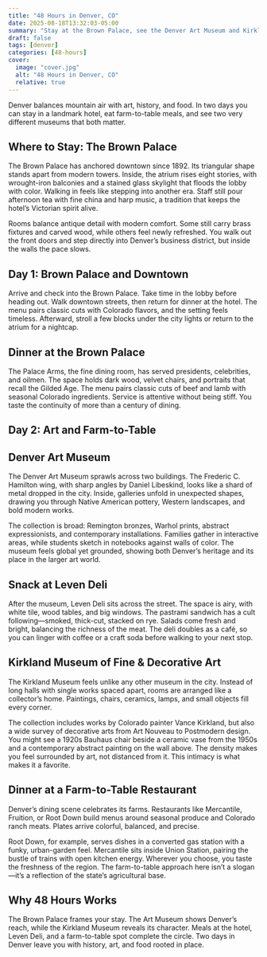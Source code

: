 ```yaml
---
title: "48 Hours in Denver, CO"
date: 2025-08-18T13:32:03-05:00
summary: "Stay at the Brown Palace, see the Denver Art Museum and Kirkland Museum, snack at Leven Deli, and dine farm‑to‑table—history, art, and food in two days."
draft: false
tags: [denver]
categories: [48-hours]
cover:
  image: "cover.jpg"
  alt: "48 Hours in Denver, CO"
  relative: true
---
```


Denver balances mountain air with art, history, and food. In two days you can stay in a landmark hotel, eat farm-to-table meals, and see two very different museums that both matter.

## Where to Stay: The Brown Palace

The Brown Palace has anchored downtown since 1892. Its triangular shape stands apart from modern towers. Inside, the atrium rises eight stories, with wrought-iron balconies and a stained glass skylight that floods the lobby with color. Walking in feels like stepping into another era. Staff still pour afternoon tea with fine china and harp music, a tradition that keeps the hotel’s Victorian spirit alive.

Rooms balance antique detail with modern comfort. Some still carry brass fixtures and carved wood, while others feel newly refreshed. You walk out the front doors and step directly into Denver’s business district, but inside the walls the pace slows.

## Day 1: Brown Palace and Downtown

Arrive and check into the Brown Palace. Take time in the lobby before heading out. Walk downtown streets, then return for dinner at the hotel. The menu pairs classic cuts with Colorado flavors, and the setting feels timeless. Afterward, stroll a few blocks under the city lights or return to the atrium for a nightcap.

## Dinner at the Brown Palace

The Palace Arms, the fine dining room, has served presidents, celebrities, and oilmen. The space holds dark wood, velvet chairs, and portraits that recall the Gilded Age. The menu pairs classic cuts of beef and lamb with seasonal Colorado ingredients. Service is attentive without being stiff. You taste the continuity of more than a century of dining.

## Day 2: Art and Farm-to-Table

## Denver Art Museum

The Denver Art Museum sprawls across two buildings. The Frederic C. Hamilton wing, with sharp angles by Daniel Libeskind, looks like a shard of metal dropped in the city. Inside, galleries unfold in unexpected shapes, drawing you through Native American pottery, Western landscapes, and bold modern works.

The collection is broad: Remington bronzes, Warhol prints, abstract expressionists, and contemporary installations. Families gather in interactive areas, while students sketch in notebooks against walls of color. The museum feels global yet grounded, showing both Denver’s heritage and its place in the larger art world.

## Snack at Leven Deli

After the museum, Leven Deli sits across the street. The space is airy, with white tile, wood tables, and big windows. The pastrami sandwich has a cult following—smoked, thick-cut, stacked on rye. Salads come fresh and bright, balancing the richness of the meat. The deli doubles as a café, so you can linger with coffee or a craft soda before walking to your next stop.

## Kirkland Museum of Fine & Decorative Art

The Kirkland Museum feels unlike any other museum in the city. Instead of long halls with single works spaced apart, rooms are arranged like a collector’s home. Paintings, chairs, ceramics, lamps, and small objects fill every corner.

The collection includes works by Colorado painter Vance Kirkland, but also a wide survey of decorative arts from Art Nouveau to Postmodern design. You might see a 1920s Bauhaus chair beside a ceramic vase from the 1950s and a contemporary abstract painting on the wall above. The density makes you feel surrounded by art, not distanced from it. This intimacy is what makes it a favorite.

## Dinner at a Farm-to-Table Restaurant

Denver’s dining scene celebrates its farms. Restaurants like Mercantile, Fruition, or Root Down build menus around seasonal produce and Colorado ranch meats. Plates arrive colorful, balanced, and precise.

Root Down, for example, serves dishes in a converted gas station with a funky, urban-garden feel. Mercantile sits inside Union Station, pairing the bustle of trains with open kitchen energy. Wherever you choose, you taste the freshness of the region. The farm-to-table approach here isn’t a slogan—it’s a reflection of the state’s agricultural base.

## Why 48 Hours Works

The Brown Palace frames your stay. The Art Museum shows Denver’s reach, while the Kirkland Museum reveals its character. Meals at the hotel, Leven Deli, and a farm-to-table spot complete the circle. Two days in Denver leave you with history, art, and food rooted in place.